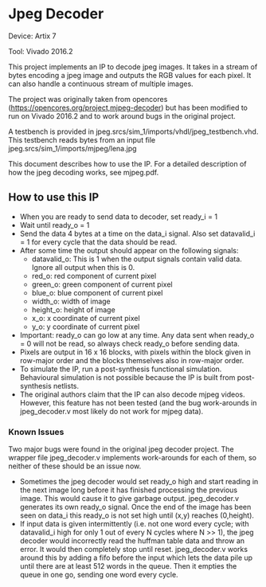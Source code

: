 # Jpeg Decoder

Device: Artix 7 

Tool: Vivado 2016.2

This project implements an IP to decode jpeg images. It takes in a stream of bytes encoding a jpeg 
image and outputs the RGB values for each pixel. It can also handle a continuous stream of 
multiple images. 

The project was originally taken from opencores (https://opencores.org/project,mjpeg-decoder) but 
has been modified to run on Vivado 2016.2 and to work around bugs in the original project. 

A testbench is provided in jpeg.srcs/sim_1/imports/vhdl/jpeg_testbench.vhd. This testbench reads 
bytes from an input file jpeg.srcs/sim_1/imports/mjpeg/lena.jpg 

This document describes how to use the IP. For a detailed description of how the jpeg decoding 
works, see mjpeg.pdf. 

## How to use this IP 

* When you are ready to send data to decoder, set ready_i = 1
* Wait until ready_o = 1 
* Send the data 4 bytes at a time on the data_i signal. Also set datavalid_i = 1 for every cycle
	that the data should be read. 
* After some time the output should appear on the following signals:
  * datavalid_o: This is 1 when the output signals contain valid data. Ignore all output when 
    this is 0.
  * red_o: red component of current pixel
  * green_o: green component of current pixel
  * blue_o: blue component of current pixel
  * width_o: width of image 
  * height_o: height of image 
  * x_o: x coordinate of current pixel
  * y_o: y coordinate of current pixel
* Important: ready_o can go low at any time. Any data sent when ready_o = 0 will not be read,
   so always check ready_o before sending data. 
* Pixels are output in 16 x 16 blocks, with pixels within the block given in row-major order and 
	the blocks themselves also in row-major order. 
* To simulate the IP, run a post-synthesis functional simulation. Behavioural simulation is not 
  possible because the IP is built from post-synthesis netlists.
* The original authors claim that the IP can also decode mjpeg videos. However, this feature 
  has not been tested (and the bug work-arounds in jpeg_decoder.v most likely do not work for mjpeg
  data).

### Known Issues
Two major bugs were found in the original jpeg decoder project. The wrapper file jpeg_decoder.v 
implements work-arounds for each of them, so neither of these should be an issue now.
* Sometimes the jpeg decoder would set ready_o high and start reading in the next image long before 
  it has finished processing the previous image. This would cause it to give garbage output. 
  jpeg_decoder.v generates its own ready_o signal. Once the end of the image has been seen on 
  data_i this ready_o is not set high until (x,y) reaches (0,height). 
* If input data is given intermittently (i.e. not one word every cycle; with datavalid_i high for only
  1 out of every N cycles where N >> 1), the jpeg decoder would incorrectly read the huffman table data 
  and throw an error. It would then completely stop until reset. jpeg_decoder.v works around this by 
  adding a fifo before the input which lets the data pile up until there are at least 512 words in 
  the queue. Then it empties the queue in one go, sending one word every cycle. 

